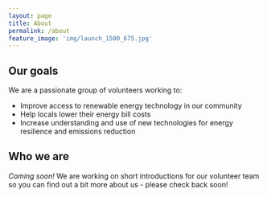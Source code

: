 ```yaml
---
layout: page
title: About
permalink: /about
feature_image: 'img/launch_1500_675.jpg'
---
```


## Our goals

We are a passionate group of volunteers working to:
* Improve access to renewable energy technology in our community
* Help locals lower their energy bill costs
* Increase understanding and use of new technologies for energy resilience and emissions reduction

## Who we are
*Coming soon!*
We are working on short introductions for our volunteer team so you can find out a bit more about us - please check back soon!



